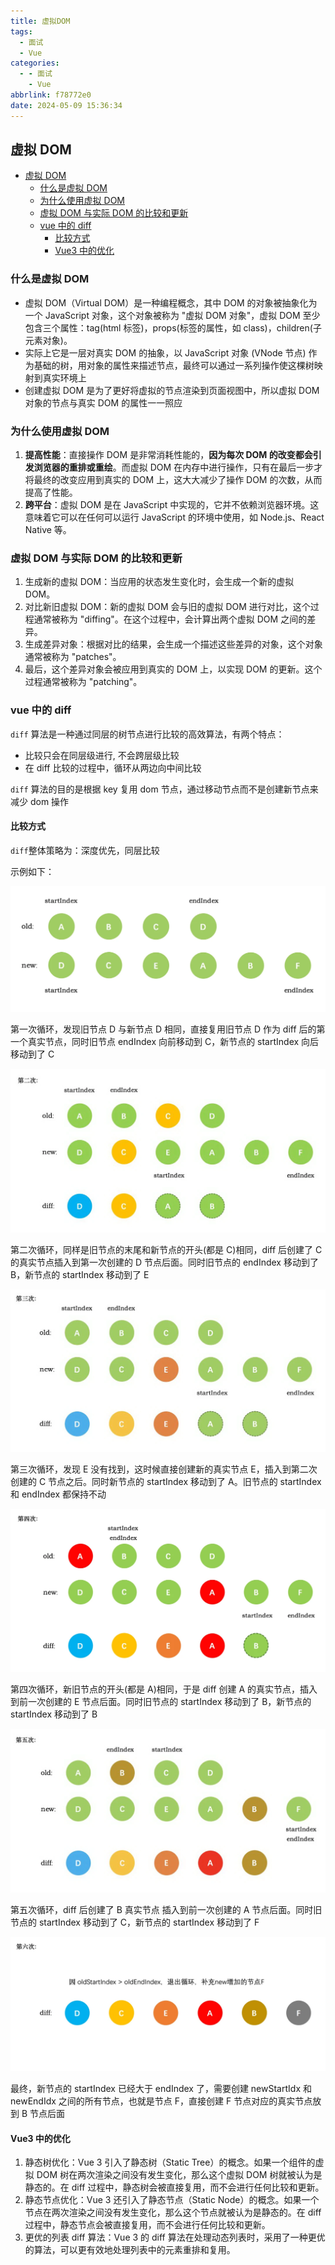```yaml
---
title: 虚拟DOM
tags:
  - 面试
  - Vue
categories:
  - - 面试
    - Vue
abbrlink: f78772e0
date: 2024-05-09 15:36:34
---
```


<!-- @format -->

## 虚拟 DOM

- [虚拟 DOM](#虚拟dom)
  - [什么是虚拟 DOM](#什么是虚拟dom)
  - [为什么使用虚拟 DOM](#为什么使用虚拟dom)
  - [虚拟 DOM 与实际 DOM 的比较和更新](#虚拟-dom-与实际-dom-的比较和更新)
  - [vue 中的 diff](#vue中的diff)
    - [比较方式](#比较方式)
    - [Vue3 中的优化](#vue3中的优化)

<!--more-->

### 什么是虚拟 DOM

- 虚拟 DOM（Virtual DOM）是一种编程概念，其中 DOM 的对象被抽象化为一个 JavaScript 对象，这个对象被称为 "虚拟 DOM 对象"，虚拟 DOM 至少包含三个属性：tag(html 标签)，props(标签的属性，如 class)，children(子元素对象)。
- 实际上它是一层对真实 DOM 的抽象，以 JavaScript 对象 (VNode 节点) 作为基础的树，用对象的属性来描述节点，最终可以通过一系列操作使这棵树映射到真实环境上
- 创建虚拟 DOM 是为了更好将虚拟的节点渲染到页面视图中，所以虚拟 DOM 对象的节点与真实 DOM 的属性一一照应

### 为什么使用虚拟 DOM

1. **提高性能**：直接操作 DOM 是非常消耗性能的，**因为每次 DOM 的改变都会引发浏览器的重排或重绘**。而虚拟 DOM 在内存中进行操作，只有在最后一步才将最终的改变应用到真实的 DOM 上，这大大减少了操作 DOM 的次数，从而提高了性能。
2. **跨平台**：虚拟 DOM 是在 JavaScript 中实现的，它并不依赖浏览器环境。这意味着它可以在任何可以运行 JavaScript 的环境中使用，如 Node.js、React Native 等。

### 虚拟 DOM 与实际 DOM 的比较和更新

1. 生成新的虚拟 DOM：当应用的状态发生变化时，会生成一个新的虚拟 DOM。
2. 对比新旧虚拟 DOM：新的虚拟 DOM 会与旧的虚拟 DOM 进行对比，这个过程通常被称为 "diffing"。在这个过程中，会计算出两个虚拟 DOM 之间的差异。
3. 生成差异对象：根据对比的结果，会生成一个描述这些差异的对象，这个对象通常被称为 "patches"。
4. 最后，这个差异对象会被应用到真实的 DOM 上，以实现 DOM 的更新。这个过程通常被称为 "patching"。

### vue 中的 diff

`diff` 算法是一种通过同层的树节点进行比较的高效算法，有两个特点：

- 比较只会在同层级进行, 不会跨层级比较
- 在 diff 比较的过程中，循环从两边向中间比较

`diff` 算法的目的是根据 key 复用 dom 节点，通过移动节点而不是创建新节点来减少 dom 操作

#### 比较方式

`diff`整体策略为：深度优先，同层比较

示例如下：

![diff1](../images/blog-2024-05-09-22-39-54.png)

第一次循环，发现旧节点 D 与新节点 D 相同，直接复用旧节点 D 作为 diff 后的第一个真实节点，同时旧节点 endIndex 向前移动到 C，新节点的 startIndex 向后移动到了 C

![diff2](../images/blog-2024-05-09-22-42-58.png)

第二次循环，同样是旧节点的末尾和新节点的开头(都是 C)相同，diff 后创建了 C 的真实节点插入到第一次创建的 D 节点后面。同时旧节点的 endIndex 移动到了 B，新节点的 startIndex 移动到了 E

![diff3](../images/blog-2024-05-09-22-43-48.png)

第三次循环，发现 E 没有找到，这时候直接创建新的真实节点 E，插入到第二次创建的 C 节点之后。同时新节点的 startIndex 移动到了 A。旧节点的 startIndex 和 endIndex 都保持不动

![diff4](../images/blog-2024-05-09-22-45-02.png)

第四次循环，新旧节点的开头(都是 A)相同，于是 diff 创建 A 的真实节点，插入到前一次创建的 E 节点后面。同时旧节点的 startIndex 移动到了 B，新节点的 startIndex 移动到了 B

![diff5](../images/blog-2024-05-09-22-45-43.png)

第五次循环，diff 后创建了 B 真实节点 插入到前一次创建的 A 节点后面。同时旧节点的 startIndex 移动到了 C，新节点的 startIndex 移动到了 F

![diff6](../images/blog-2024-05-09-22-46-11.png)

最终，新节点的 startIndex 已经大于 endIndex 了，需要创建 newStartIdx 和 newEndIdx 之间的所有节点，也就是节点 F，直接创建 F 节点对应的真实节点放到 B 节点后面

#### Vue3 中的优化

1. 静态树优化：Vue 3 引入了静态树（Static Tree）的概念。如果一个组件的虚拟 DOM 树在两次渲染之间没有发生变化，那么这个虚拟 DOM 树就被认为是静态的。在 diff 过程中，静态树会被直接复用，而不会进行任何比较和更新。
2. 静态节点优化：Vue 3 还引入了静态节点（Static Node）的概念。如果一个节点在两次渲染之间没有发生变化，那么这个节点就被认为是静态的。在 diff 过程中，静态节点会被直接复用，而不会进行任何比较和更新。
3. 更优的列表 diff 算法：Vue 3 的 diff 算法在处理动态列表时，采用了一种更优的算法，可以更有效地处理列表中的元素重排和复用。
